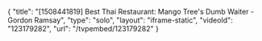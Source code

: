 {
    "title": "[1508441819] Best Thai Restaurant: Mango Tree's Dumb Waiter - Gordon Ramsay",
    "type": "solo",
    "layout": "iframe-static",
    "videoId": "123179282",
    "url": "\/tvpembed\/123179282"
}